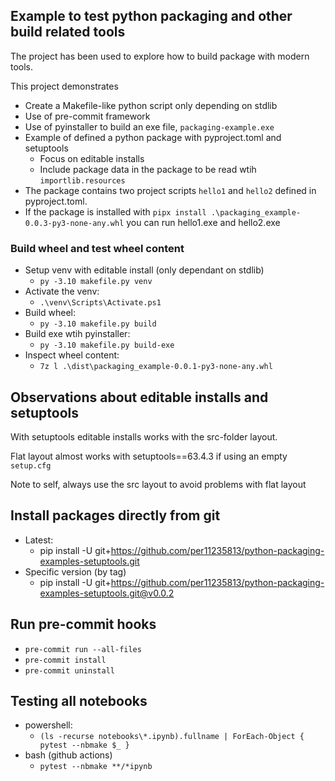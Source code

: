 ## Example to test python packaging and other build related tools

The project has been used to explore how to build package with modern tools.

This project demonstrates
* Create a Makefile-like python script only depending on stdlib
* Use of pre-commit framework
* Use of pyinstaller to build an exe file, `packaging-example.exe` 
* Example of defined a python package with pyproject.toml and setuptools
    * Focus on editable installs
    * Include package data in the package to be read wtih `importlib.resources`
* The package contains two project scripts `hello1` and `hello2` defined in pyproject.toml.
* If the package is installed with `pipx install .\packaging_example-0.0.3-py3-none-any.whl` you can run hello1.exe and hello2.exe


### Build wheel and test wheel content
* Setup venv with editable install (only dependant on stdlib)
    * `py -3.10 makefile.py venv`
* Activate the venv:
    * `.\venv\Scripts\Activate.ps1`
* Build wheel:
    * `py -3.10 makefile.py build`
* Build exe wtih pyinstaller:
    * `py -3.10 makefile.py build-exe`
* Inspect wheel content:
    * `7z l .\dist\packaging_example-0.0.1-py3-none-any.whl`


## Observations about editable installs and setuptools

With setuptools editable installs works with the src-folder layout.

Flat layout almost works with setuptools==63.4.3 if using an empty `setup.cfg`

Note to self, always use the src layout to avoid problems with flat layout


## Install packages directly from git
* Latest:
    *  pip install -U  git+https://github.com/per11235813/python-packaging-examples-setuptools.git
* Specific version (by tag)
    * pip install -U  git+https://github.com/per11235813/python-packaging-examples-setuptools.git@v0.0.2


## Run pre-commit hooks
* `pre-commit run --all-files`
* `pre-commit install`
* `pre-commit uninstall`


## Testing all notebooks
* powershell:
    * `(ls -recurse notebooks\*.ipynb).fullname | ForEach-Object { pytest --nbmake $_ }`
* bash (github actions)
    * `pytest --nbmake **/*ipynb`
